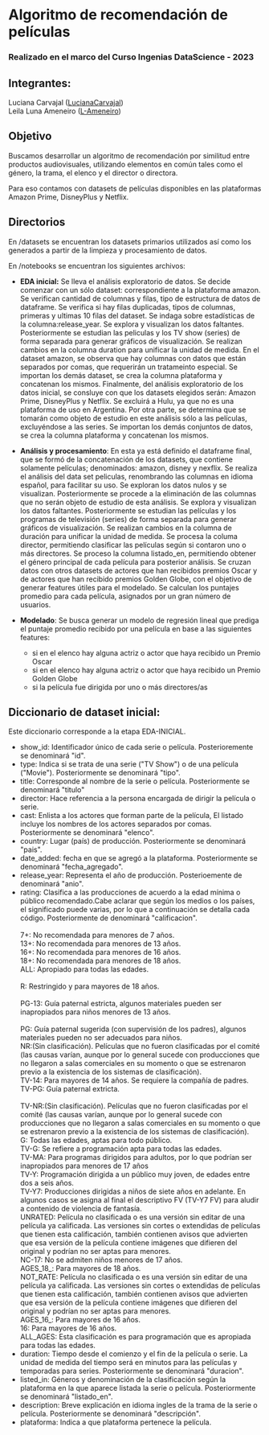 # Algoritmo de recomendación de películas

### Realizado en el marco del Curso Ingenias DataScience - 2023

## Integrantes: 
Luciana Carvajal ([LucianaCarvajal](https://github.com/LucianaCarvajal)) </br>
Leila Luna Ameneiro ([L-Ameneiro](https://github.com/L-Ameneiro))

## Objetivo

Buscamos desarrollar un algoritmo de recomendación por similitud entre productos audiovisuales, utilizando elementos en común tales como el género, la trama, el elenco y el director o directora.

Para eso contamos con datasets de películas disponibles en las plataformas Amazon Prime, DisneyPlus y Netflix.

## Directorios

En /datasets se encuentran los datasets primarios utilizados así como los generados a partir de la limpieza y procesamiento de datos. 


En /notebooks se encuentran los siguientes archivos:
- **EDA inicial:** Se lleva el análisis exploratorio de datos. Se decide comenzar con un sólo dataset: correspondiente a la plataforma amazon. Se verifican cantidad de columnas y filas, tipo de estructura de datos de dataframe. Se verifica si hay filas duplicadas, tipos de columnas, primeras y ultimas 10 filas del dataset. Se indaga sobre estadísticas de la columna:release_year.
  Se explora y visualizan los datos faltantes. Posteriormente se estudian las peliculas y los TV show (series) de forma separada para generar gráficos de visualización.
  Se realizan cambios en la columna duration para unificar la unidad de medida.
  En el dataset amazon, se observa que hay columnas con datos que están separados por comas, que requerirán un tratameinto especial.
  Se importan los demás dataset, se crea la columna plataforma y concatenan los mismos. 
  Finalmente, del análisis exploratorio de los datos inicial, se consluye con que los datasets elegidos serán:  Amazon Prime,  DisneyPlus y Netflix. Se excluirá a Hulu, ya que no es una plataforma de uso en Argentina. Por otra parte, se determina que se tomarán como objeto de estudio en este análisis sólo a las películas, excluyéndose a las series. Se importan los demás conjuntos de datos, se crea la columna plataforma y concatenan los mismos. 
  
- **Análisis y procesamiento**: En esta ya está definido el dataframe final, que se formó de la concatenación de los datasets, que contiene solamente películas; denominados: amazon, disney y nexflix. Se realiza el análisis del data set peliculas, renombrando las columnas en idioma español, para facilitar su uso. Se exploran los datos nulos y se visualizan. Posteriormente se procede a la eliminación de las columnas que no serán objeto de estudio de esta análisis. Se explora y visualizan los datos faltantes. Posteriormente se estudian las películas y los programas de televisión (series) de forma separada para generar gráficos de visualización. Se realizan cambios en la columna de duración para unificar la unidad de medida.
  Se procesa la columa director, permitiendo clasificar las películas según si contaron uno o más directores. 
  Se proceso la columna listado_en, permitiendo obtener el género principal de cada película para posterior análisis.
  Se cruzan datos con otros datasets de actores que han recibidos premios Oscar y de actores que han recibido premios Golden Globe, con el objetivo de generar features útiles para el modelado.
  Se calculan los puntajes promedio para cada película, asignados por un gran número de usuarios.
   
  
- **Modelado**: Se busca generar un modelo de regresión lineal que prediga el puntaje promedio recibido por una película en base a las siguientes features:
  - si en el elenco hay alguna actriz o actor que haya recibido un Premio Oscar
  - si en el elenco hay alguna actriz o actor que haya recibido un Premio Golden Globe
  - si la película fue dirigida por uno o más directores/as

## Diccionario de dataset inicial: 

Este diccionario corresponde a la etapa EDA-INICIAL. </br>
- show_id: Identificador único de cada serie o película. Posterioremente se denominará "id".</br>
- type: Indica si se trata de una serie ("TV Show") o de una película ("Movie"). Posteriormente se denominará "tipo".</br>
- title: Corresponde al nombre de la serie o película. Posteriormente se denominará "titulo"</br>
- director: Hace referencia a la persona encargada de dirigir la película o serie.</br>
- cast: Enlista a los actores que forman parte de la película, El listado incluye los nombres de los actores separados por comas. Posteriormente se denominará "elenco".</br>
- country: Lugar (país) de producción. Posteriormente se denominará "pais".</br>
- date_added: fecha en que se agregó a la plataforma. Posteriormente se denominará "fecha_agregado".</br>
- release_year: Representa el año de producción. Posterioemente de denominará "anio".</br>
- rating: Clasifica a las producciones de acuerdo a la edad mínima o público recomendado.Cabe aclarar que según los medios o los países, el significado puede varias, por lo que a continuación se detalla cada código. Posteriormente de denominará "calificacion". </br>
                                             </br>7+: No recomendada para menores de 7 años.
                                            </br> 13+: No recomendada para menores de 13 años.
                                            </br> 16+: No recomendada para menores de 16 años.
                                            </br> 18+: No recomendada para menores de 18 años.
                                            </br> ALL: Apropiado para todas las edades.         
                                           </br>  R: Restringido y para mayores de 18 años.     
                                            </br> PG-13: Guía paternal estricta, algunos materiales pueden ser inapropiados para niños menores de 13 años.      
                                            </br> PG: Guía paternal sugerida (con supervisión de los padres), algunos materiales pueden no ser adecuados para niños.
                                            </br> NR:(Sin clasificación). Películas que no fueron clasificadas por el comité (las causas varían, aunque por lo general sucede con producciones que no llegaron a salas comerciales en su momento o que se estrenaron previo a la existencia de los sistemas de clasificación).
                                           </br>  TV-14: Para mayores de 14 años. Se requiere la compañía de padres. 
                                           </br>  TV-PG: Guía paternal extricta.                                              
                                           </br>  TV-NR:(Sin clasificación). Películas que no fueron clasificadas por el comité (las causas varían, aunque por lo general sucede con producciones que no llegaron a salas comerciales en su momento o que se estrenaron previo a la existencia de los sistemas de clasificación).
                                          </br>   G: Todas las edades, aptas para todo público.
                                           </br>  TV-G: Se refiere a programación apta para todas las edades. 
                                          </br>   TV-MA: Para programas dirigidos para adultos, por lo que podrían ser inapropiados para menores de 17 años
                                          </br>   TV-Y: Programación dirigida a un público muy joven, de edades entre dos a seis años.
                                          </br>   TV-Y7: Producciones dirigidas a niños de siete años en adelante. En algunos casos se asigna al final el descriptivo FV (TV-Y7 FV) para aludir a contenido de violencia de fantasía.
                                          </br>   UNRATED: Película no clasificada o es una versión sin editar de una película ya calificada. Las versiones sin cortes o extendidas de películas que tienen esta calificación, también contienen avisos que advierten que esa versión de la película contiene imágenes que difieren del original y podrían no ser aptas para menores.
                                          </br>   NC-17: No se admiten niños menores de 17 años.
                                           </br>  AGES_18_: Para mayores de 18 años.
                                           </br>  NOT_RATE: Película no clasificada o es una versión sin editar de una película ya calificada. Las versiones sin cortes o extendidas de películas que tienen esta calificación, también contienen avisos que advierten que esa versión de la película contiene imágenes que difieren del original y podrían no ser aptas para menores.
                                           </br>  AGES_16_: Para mayores de 16 años. 
                                           </br>  16: Para mayores de 16 años.
                                          </br>   ALL_AGES: Esta clasificación es para programación que es apropiada para todas las edades.   </br>
- duration: Tiempo desde el comienzo y el fin de la película o serie. La unidad de medida del tiempo será en minutos para las películas y temporadas para series. Posteriormente se denominará "duracion".</br>
- listed_in: Géneros y denominación de la clasificación según la plataforma en la que aparece listada la serie o película. Posteriormente se denominará "listado_en".</br>
- description: Breve explicación en idioma ingles de la trama de la serie o película. Posteriormente se denominará "descripción".</br>
- plataforma: Indica a que plataforma pertenece la película.</br>

